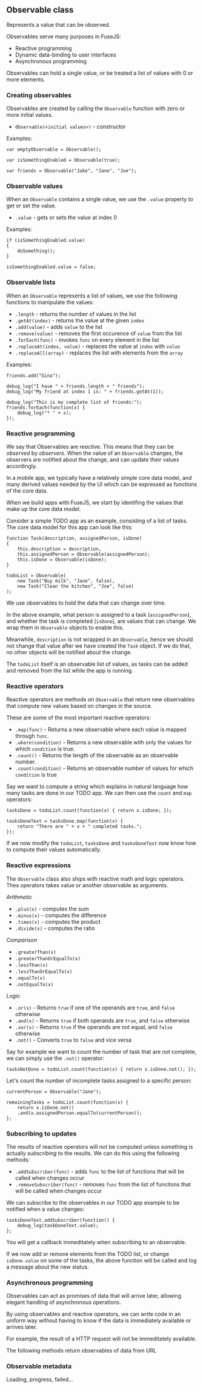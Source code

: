 
## Observable class

Represents a value that can be observed.

Observables serve many purposes in FuseJS:
* Reactive programming
* Dynamic data-binding to user interfaces
* Asynchronous programming  

Observables can hold a single value, or be treated a list of values with 0 or more elements.

### Creating observables

Observables are created by calling the `Observable` function with zero or more initial values.

* `Observable(<initial values>)` - constructor

Examples:

	var emptyObservable = Observable();

	var isSomethingEnabled = Observable(true);

	var friends = Observable("Jake", "Jane", "Joe");
	

### Observable values 
When an `Observable` contains a single value, we use the `.value` property to get or set
the value.   
 
* `.value` - gets or sets the value at index 0

Examples:

	if (isSomethingEnabled.value)
	{
		doSomething();
	}
	
	isSomethingEnabled.value = false;

### Observable lists

When an `Observable` represents a list of values, we use the following functions to
manipulate the values:

* `.length` - returns the number of values in the list
* `.getAt(index)` - returns the value at the given `index`
* `.add(value)` - adds `value` to the list
* `.remove(value)` - removes the first occurence of `value` from the list
* `.forEach(func)` - invokes `func` on every element in the list
* `.replaceAt(index, value)` - replaces the value at `index` with `value`
* `.replaceAll(array)` - replaces the list with elements from the `array`

Examples:

	friends.add("Gina");
	
	debug_log("I have " + friends.length + " friends");
	debug_log("My friend at index 1 is: " + friends.getAt(1));

	debug_log("This is my complete list of friends:");
	friends.forEach(function(x) {
		debug_log("* " + x);
	});


### Reactive programming
We say that Observables are _reactive_. This means that they can be _observed_ by _observers_. When the value of an `Observable` changes, the observers are notified about the change, and can update
their values accordingly.  

In a mobile app, we typically have a relatively simple core data model, and many derived values needed by
the UI which can be expressed as functions of the core data.

When we build apps with FuseJS, we start by identifing the values that make up the core data model.

Consider a simple TODO app as an example, consisting of a list of tasks. The core data model for this
app can look like this:

	function Task(description, assignedPerson, isDone)
	{
		this.description = description,
		this.assignedPerson = Observable(assignedPerson);
		this.isDone = Observable(isDone);
	}
	
	todoList = Observable(
		new Task("Buy milk", "Jane", false),
		new Task("Clean the kitchen", "Joe", false)
	);
	
We use observables to hold the data that can change over time. 

In the above example, what person is assigned to a task (`assignedPerson`), and whether the task is
completed (`isDone`), are values that can change. We wrap them in `Observable` objects to enable this.

Meanwhile, `description` is not wrapped in an `Observable`, hence we should not change that value after
we have created the `Task` object. If we do that, no other objects will be notified about the change.

The `todoList` itself is an observable list of values, as tasks can be added and removed from the 
list while the app is running. 

### Reactive operators

Reactive operators are methods on `Observable` that return new observables that compute new values
based on changes in the source.

These are some of the most important reactive operators:

* `.map(func)` - Returns a new observable where each value is mapped through `func`.
* `.where(condition)` - Returns a new observable with only the values for which `condition` is true.
* `.count()` - Returns the length of the observable as an observable number.
* `.count(condition)` - Returns an observable number of values for which `condition` is true

Say we want to compute a string which explains in natural language how many tasks are done
in our TODO app. We can then use the `count` and `map` operators:

	tasksDone = todoList.count(function(x) { return x.isDone; }); 
	
	tasksDoneText = tasksDone.map(function(x) { 
		return "There are " + x + " completed tasks."; 
	});

If we now modify the `todoList`,  `tasksDone` and `tasksDoneText` now know how to compute their
values automatically.

### Reactive expressions
The `Observable` class also ships with reactive math and logic operators. Thes operators takes value or another
observable as arguments. 

*Arithmetic*

* `.plus(x)` - computes the sum
* `.minus(x)` - computes the difference
* `.times(x)` - computes the product
* `.divide(x)` - computes the ratio

*Comparison* 

* `.greaterThan(x)`
* `.greaterThanOrEqualTo(x)`
* `.lessThan(x)`
* `.lessThanOrEqualTo(x)`
* `.equalTo(x)`
* `.notEqualTo(x)`

*Logic*
* `.or(x)` - Returns `true` if one of the operands are `true`, and `false` otherwise
* `.and(x)` - Returns `true` if both operands are `true`, and `false` otherwise
* `.xor(x)` - Returns `true` if the operands are not equal, and `false` otherwise
* `.not()` - Converts `true` to `false` and vice versa

Say for example we want to count the number of task that are *not* complete, we can simply use the `.not()` operator:

	tasksNotDone = todoList.count(function(x) { return x.isDone.not(); });
	
Let's count the number of incomplete tasks assigned to a specific person:

	currentPerson = Observable("Jane");

	remainingTasks = todoList.count(function(x) {
		return x.isDone.not()
		.and(x.assignedPerson.equalTo(currentPerson));
	};

### Subscribing to updates
The results of reactive operators will not be computed unless something is actually _subscribing_ 
to the results. We can do this using the following methods:

* `.addSubscriber(func)` - adds `func` to the list of functions that will be called when changes occur
* `.removeSubscriber(func)` - removes `func` from the list of funcitons that will be called when changes occur 

We can subscribe to the observables in our TODO app example to be notified when a value changes:

	tasksDoneText.addSubscriber(function() {
		debug_log(taskDoneText.value);
	};
	
You will get a callback immeditately when subscribing to an observable.

If we now add or remove elements from the TODO list, or change `isDone.value` on some of the tasks,
the above function will be called and log a message about the new status.


### Asynchronous programming
Observables can act as promises of data that will arrive later, allowing elegant handling of 
asynchronous operations. 

By using observables and reactive operators, we can write code in an uniform way without having to know 
if the data is immediately available or arrives later.

For example, the result of a HTTP request will not be immeditately available.

The following methods return observables of data from URL


### Observable metadata
Loading, progress, failed...
